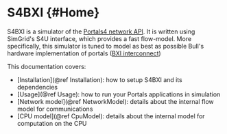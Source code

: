 # S4BXI {#Home}

S4BXI is a simulator of the [Portals4 network API](https://cs.sandia.gov/Portals/). It is written using SimGrid's S4U interface, which provides a fast flow-model. More specifically, this simulator is tuned to model as best as possible Bull's hardware implementation of portals ([BXI interconnect](https://atos.net/produits/calcul-haute-performance-hpc/bxi-bull-exascale-interconnect))

This documentation covers:
- [Installation](@ref Installation): how to setup S4BXI and its dependencies
- [Usage](@ref Usage): how to run your Portals applications in simulation
- [Network model](@ref NetworkModel): details about the internal flow model for communications
- [CPU model](@ref CpuModel): details about the internal model for computation on the CPU

